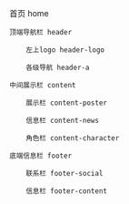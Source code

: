 首页 home

    顶端导航栏 header

        左上logo header-logo

        各级导航 header-a

    中间展示栏 content

        展示栏 content-poster

        信息栏 content-news

        角色栏 content-character

    底端信息栏 footer

        联系栏 footer-social

        信息栏 footer-content